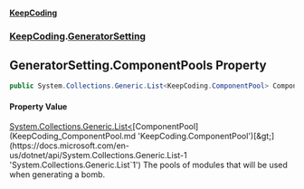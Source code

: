 #### [KeepCoding](index.md 'index')
### [KeepCoding](KeepCoding.md 'KeepCoding').[GeneratorSetting](KeepCoding_GeneratorSetting.md 'KeepCoding.GeneratorSetting')
## GeneratorSetting.ComponentPools Property
```csharp
public System.Collections.Generic.List<KeepCoding.ComponentPool> ComponentPools { get; }
```
#### Property Value
[System.Collections.Generic.List&lt;](https://docs.microsoft.com/en-us/dotnet/api/System.Collections.Generic.List-1 'System.Collections.Generic.List`1')[ComponentPool](KeepCoding_ComponentPool.md 'KeepCoding.ComponentPool')[&gt;](https://docs.microsoft.com/en-us/dotnet/api/System.Collections.Generic.List-1 'System.Collections.Generic.List`1')
The pools of modules that will be used when generating a bomb.  

